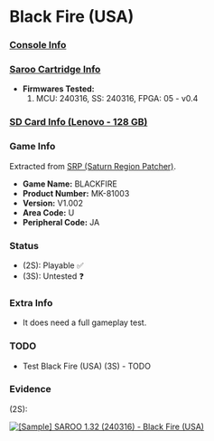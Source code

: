 # Black Fire (USA)

### [Console Info](../../../../../Info/Consoles/VA13/README.md)

### [Saroo Cartridge Info](../../../../../Info/Cartridges/RetroGameParadiseStore/1.32F/README.md)

- <b>Firmwares Tested:</b>
  1. MCU: 240316, SS: 240316, FPGA: 05 - v0.4

### [SD Card Info (Lenovo - 128 GB)](../../../../../Info/SdCards/Lenovo/128GB/fat32/README.md)

### Game Info

Extracted from [SRP (Saturn Region Patcher)](https://segaxtreme.net/resources/saturn-region-patcher.81/download).

- <b>Game Name:</b> BLACKFIRE
- <b>Product Number:</b> MK-81003
- <b>Version:</b> V1.002
- <b>Area Code:</b> U
- <b>Peripheral Code:</b> JA

### Status

- (2S): Playable :white_check_mark:
- (3S): Untested :question:

### Extra Info

- It does need a full gameplay test.

### TODO

- Test Black Fire (USA) (3S) - TODO

### Evidence

(2S):

[![[Sample] SAROO 1.32 (240316) - Black Fire (USA)](https://img.youtube.com/vi/dwre3WcMEBw/0.jpg)](https://www.youtube.com/watch?v=dwre3WcMEBw)
